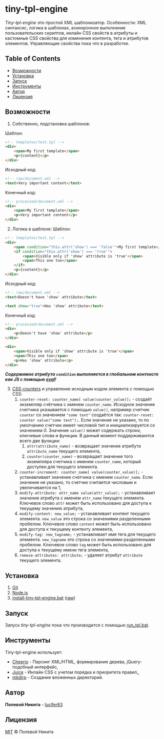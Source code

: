 # tiny-tpl-engine

*Tiny-tpl-engine* это простой XML шаблонизатор. Особенности: XML синтаксис, логика в шаблонах, асинхронное выполнение пользовательских скриптов, инлайн CSS свойств в атрибуты и кастомные CSS свойства для изменения контента, тега и атрибутов элементов. Управляющие свойства пока что в разработке.

## Table of Contents

- [Возможности](#Возможности)
- [Установка](#Установка)
- [Запуск](#Запуск)
- [Инструменты](#Инструменты)
- [Автор](#Автор)
- [Лицензия](#Лицензия)

## Возможности

1. Собственно, подстановка шаблонов: 

Шаблон:
```html
<!-- templates/test.tpl -->
<div>
    <span>My first template</span>
    <p>{content}</p>
</div>
```
Исходный код:
```html
<!-- raw/document.xml -->
<test>Very important content</test>
```
Конечный код:
```html
<!-- processed/document.xml -->
<div>
    <span>My first template</span>
    <p>Very important content</p>
</div>
```
2. Логика в шаблоне:
Шаблон:
```html
<!-- templates/test.tpl -->
<div>
    <span condition="this.attr('show') === 'false'">My first template</span>
    <if condition="this.attr('show') === 'true'">
        <span>Visible only if 'show' attribute is 'true'</span>
        <span>This one too</span>
    </if>
    <p>{content}</p>
</div>
```
Исходный код:
```html
<!-- raw/document.xml -->
<test>Doesn't have 'show' attribute</test>

<test show="true">Has 'show' attribute</test>
```
Конечный код:
```html
<!-- processed/document.xml -->
<div>
    <p>Doesn't have 'show' attribute</p>
</div>

<div>
    <span>Visible only if 'show' attribute is 'true'</span>
    <span>This one too</span>
    <p>Has 'show' attribute</p>
</div>
```
***Содержимое атрибута `condition` выполняется в глобальном контексте как JS с помощью [eval](https://developer.mozilla.org/en-US/docs/Web/JavaScript/Reference/Global_Objects/eval)!***

3. [CSS-counters](https://habrahabr.ru/post/49500/) и управление исходным кодом элемента с помощью CSS:
    1. `counter-reset: counter_name[ value(counter_value)];` - создаёт экземпляр счётчика с именем `counter_name`. Исходное значение счетчика указывается с помощью `value()`, например счетчик `counter` со значением `"some text"` создаётся так: `counter-reset: counter value("some text");`. Если значение не указано, то по умолчанию счетчик имеет числовой тип и инициализируется со значением *0*. Значение `value()` может содержать строки, ключевые слова и функции. В данный момент поддерживаются всего две функции:
        1. `attr(attribute_name)` - возвращает значение атрибута `attribute_name` текущего элемента,
        2. `counter(counter_name)` - возвращает значение того экземпляра счетчика с именем `counter_name`, который доступен для текущего элемента.
    2. `counter-increment: counter_name[ value(counter_value)];` - устанавливает значение счетчика с именем `counter_name`. Если значение не указано, то счетчик считается числовым и увеличивается на 1,
    3. `modify-attribute: attr_name value(attr_value);` - устанавливает значение атрибута с именем `attr_name` текущего элемента. Ключевое слово `attr` может быть использовано для доступа к текущему значению атрибута,
    4. `modify-content: new_value;` - устанавливает контент текущего элемента. `new_value` это строка со значениями разделенными пробелом. Ключевое слово `content` может быть использовано для доступа к текущему контенту элемента,
    5. `modify-tag: new_tagname;` - устанавливает имя тега для текущего элемента. `new_tagname` это строка со значениями разделенными пробелом. Ключевое слово `tag` может быть использовано для доступа к текущему имени тега элемента,
    6. `remove-attributes: attribute;` - удаляет атрибут `attribute` текущего элемента.

## Установка

1. [Git](https://git-scm.com/downloads)
1. [Node.js](https://nodejs.org/en/)
1. [install-tiny-tpl-engine.bat](https://github.com/lucifer63/tiny-tpl-engine/blob/master/install-tiny-tpl-engine.bat) ([raw](https://raw.githubusercontent.com/lucifer63/tiny-tpl-engine/master/install-tiny-tpl-engine.bat))

## Запуск

Запуск *tiny-tpl-engine* пока что производится с помощью [run_tpl.bat](https://github.com/lucifer63/tiny-tpl-engine/blob/master/run_tpl.bat).

## Инструменты

Tiny-tpl-engine использует:

* [Cheerio](https://github.com/cheeriojs/cheerio) - Парсинг XML/HTML, формирование дерева, jQuery-подобный интерфейс,
* [Juice](https://github.com/Automattic/juice) - Инлайн CSS с учетом порядка и приоритета правил,,
* [mkdirp](https://github.com/substack/node-mkdirp) - Создание вложенных директорий.

## Автор

**Полевой Никита** - [lucifer63](https://github.com/lucifer63)

## Лицензия

[MIT](LICENSE) © Полевой Никита
